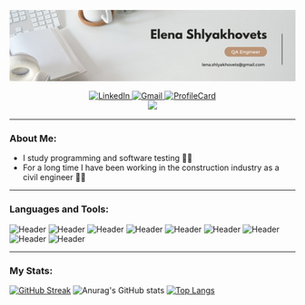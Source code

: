 [![Header](https://github.com/lenashlyakhovets/lenashlyakhovets/blob/main/assets/banner.png)](http://www.linkedin.com/in/elena-shlyakhovets)

<div id="badges" align="center">
  <a href="https://www.linkedin.com/in/elena-shlyakhovets/">
    <img src="https://img.shields.io/badge/LinkedIn-blue?style=flat-square&logo=linkedin&logoColor=white" alt="LinkedIn"/>
  </a>
  <a href="mailto:lena.shlyakhovets@gmail.com">
    <img src="https://img.shields.io/badge/-Gmail-red?style=flat&logo=Gmail&logoColor=white" alt="Gmail"/>
  </a>
  <a href="https://t.me/lena_shl">
    <img src="https://img.shields.io/badge/Telegram-informational?style=flat-square&logo=telegram&logoColor=white" alt="ProfileCard"/>
 </a>
</div>

<div align="center">
  <a href="https://visitorbadge.io/status?path=https%3A%2F%2Fgithub.com%2Flenashlyakhovets%2Flenashlyakhovets"><img src="https://api.visitorbadge.io/api/visitors?path=https%3A%2F%2Fgithub.com%2Flenashlyakhovets%2Flenashlyakhovets&labelColor=%232ccce4&countColor=%23263759&style=flat&labelStyle=none" />
  </a>
</div>

---

### About Me:
- I study programming and software testing :woman_student:  
- For a long time I have been working in the construction industry as a civil engineer :construction_worker_woman:

---

### Languages and Tools:
![Header](https://img.shields.io/badge/JavaScript-090909?style=for-the-badge&logo=javascript&logoColor=f0db4f)
![Header](https://img.shields.io/badge/Cypress-090909?style=for-the-badge&logo=cypress&logoColor=ffffff)
![Header](https://img.shields.io/badge/-HTML-black?style=for-the-badge&logo=html5&logoColor=e34c26)
![Header](https://img.shields.io/badge/-CSS-black?style=for-the-badge&logo=css3&logoColor=2965f1) 
![Header](https://img.shields.io/badge/VisualStudioCode-090909?style=for-the-badge&logo=visualstudiocode&logoColor=2f81b9)
![Header](https://img.shields.io/badge/Git-090909?style=for-the-badge&logo=git&logoColor=f05033)
![Header](https://img.shields.io/badge/Github-090909?style=for-the-badge&logo=github&logoColor=8cc4d7)
![Header](https://img.shields.io/badge/Trello-090909?style=for-the-badge&logo=trello&logoColor=0c62dc)
![Header](https://img.shields.io/badge/MySQL-090909?style=for-the-badge&logo=MySQL&logoColor=00758f)

---

### My Stats:
[![GitHub Streak](http://github-readme-streak-stats.herokuapp.com?user=lenashlyakhovets&theme=ocean-dark&hide_border=true&border_radius=4)](https://git.io/streak-stats)
![Anurag's GitHub stats](https://github-readme-stats.vercel.app/api?username=lenashlyakhovets&show_icons=true&theme=tokyonight)
[![Top Langs](https://github-readme-stats.vercel.app/api/top-langs/?username=lenashlyakhovets&layout=compact&theme=vision-friendly-dark)](https://github.com/anuraghazra/github-readme-stats)
